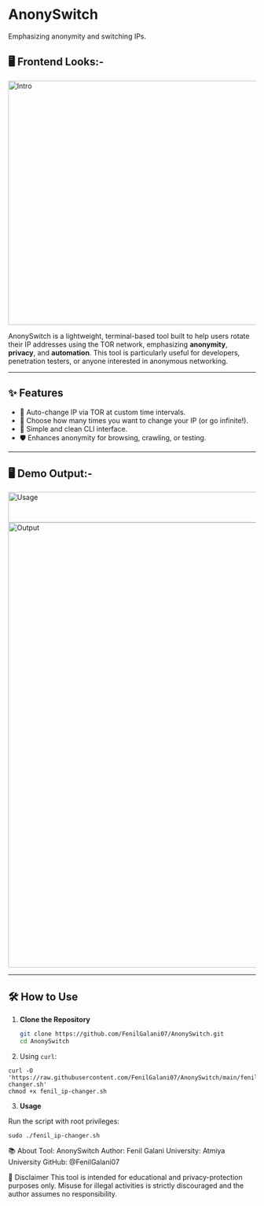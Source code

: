 # AnonySwitch
Emphasizing anonymity and switching IPs.

## 🖥️ Frontend Looks:-
<img width="940" height="497" alt="Intro" src="https://github.com/user-attachments/assets/e95b9eb9-9294-4f3e-a191-4c5e76b64513" />


AnonySwitch is a lightweight, terminal-based tool built to help users rotate their IP addresses using the TOR network, emphasizing **anonymity**, **privacy**, and **automation**. This tool is particularly useful for developers, penetration testers, or anyone interested in anonymous networking.

---

## ✨ Features

- 🔄 Auto-change IP via TOR at custom time intervals.
- 🔢 Choose how many times you want to change your IP (or go infinite!).
- 🧠 Simple and clean CLI interface.
- 🛡️ Enhances anonymity for browsing, crawling, or testing.

---

## 🖥️ Demo Output:-
<img width="893" height="62" alt="Usage" src="https://github.com/user-attachments/assets/3cd1f592-d52f-4ba3-a471-52c47bb4e21d" />
<img width="761" height="906" alt="Output" src="https://github.com/user-attachments/assets/a5e41c29-f3c0-46b4-8bce-a7f230b4317f" />



---

## 🛠️ How to Use

1. **Clone the Repository**
   ```bash
   git clone https://github.com/FenilGalani07/AnonySwitch.git
   cd AnonySwitch

2. Using `curl`:

```shell
curl -O 'https://raw.githubusercontent.com/FenilGalani07/AnonySwitch/main/fenil_ip-changer.sh'
chmod +x fenil_ip-changer.sh
```

3. **Usage**

Run the script with root privileges:

```shell
sudo ./fenil_ip-changer.sh
```

📚 About
Tool: AnonySwitch
Author: Fenil Galani
University: Atmiya University
GitHub: @FenilGalani07

🚨 Disclaimer
This tool is intended for educational and privacy-protection purposes only. Misuse for illegal activities is strictly discouraged and the author assumes no responsibility.
